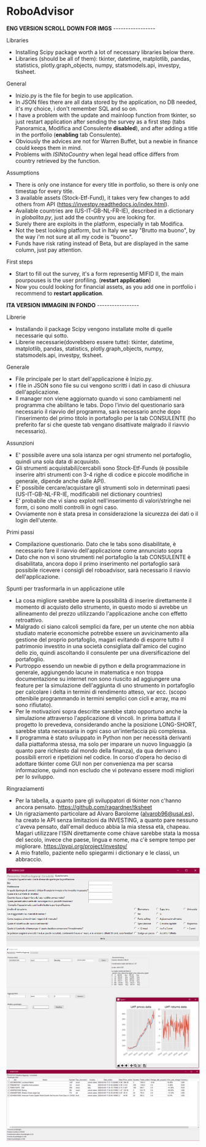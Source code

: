 # RoboAdvisor
**ENG VERSION SCROLL DOWN FOR IMGS** -----------------

Libraries
 * Installing Scipy package worth a lot of necessary libraries below there.
 * Libraries (should be all of them): tkinter, datetime, matplotlib, pandas, statistics, plotly.graph_objects, numpy, statsmodels.api, investpy, tksheet.

General
 * Inizio.py is the file for begin to use application.
 * In JSON files there are all data stored by the application, no DB needed, it's my choice, i don't remember SQL and so on.
 * I have a problem with the update and mainloop function from tkinter, so just restart application after sending the survey as a first step (tabs Panoramica, Modifica and Consulente **disabled**), and after adding a title in the portfolio (**enabling** tab Consulente).
 * Obviously the advices are not for Warren Buffet, but a newbie in finance could keeps them in mind.
 * Problems with *ISINtoCountry* when legal head office differs from country retrieved by the function.
 
Assumptions
 * There is only one instance for every title in portfolio, so there is only one timestap for every title.
 * 3 available assets (Stock-Etf-Fund), it takes very few changes to add others from API (https://investpy.readthedocs.io/index.html).
 * Available countries are (US-IT-GB-NL-FR-IE), described in a dictionary in *globalita.py*, just add the country you are looking for.
 * Surely there are exploits in the platform, especially in tab Modifica.
 * Not the best looking platform, but in Italy we say "Brutto ma buono", by the way i'm not sure at all my code is "buono".
 * Funds have risk rating instead of Beta, but are displayed in the same column, just pay attention.

First steps
 * Start to fill out the survey, it's a form representig MIFID II, the main pourpouses is the user profiling. (**restart application**)
 * Now you could looking for financial assets, as you add one in portfolio i recommend to **restart application**.
  
**ITA VERSION IMMAGINI IN FONDO** -----------------

Librerie
 * Installando il package Scipy vengono installate molte di quelle necessarie qui sotto.
 * Librerie necessarie(dovrebbero essere tutte): tkinter, datetime, matplotlib, pandas, statistics, plotly.graph_objects, numpy, statsmodels.api, investpy, tksheet.

Generale
 * File principale per lo start dell'applicazione è Inizio.py.
 * I file in JSON sono file su cui vengono scritti i dati in caso di chiusura dell'applicazione.
 * Il manager non viene aggiornato quando vi sono cambiamenti nel programma che abilitano le tabs. Dopo l'invio del questionario sarà necessario il riavvio del programma, sarà necessario anche dopo l'inserimento del primo titolo in portafoglio per la tab CONSULENTE (ho preferito far si che queste tab vengano disattivate malgrado il riavvio necessario).

Assunzioni
* E' possibile avere una sola istanza per ogni strumento nel portafoglio, quindi una sola data di acquuisto.
* Gli strumenti acquistabili/cercabili sono Stock-Etf-Funds (è possibile inserire altri strumenti con 3-4 righe di codice e piccole        modifiche in generale, dipende anche dalle API).
* E' possibile cercare/acquistare gli strumenti solo in determinati paesi (US-IT-GB-NL-FR-IE, modificabili nel dictionary countries)
* E' probabile che vi siano exploit nell'inserimento di valori/stringhe nei form, ci sono molti controlli in ogni caso.
* Ovviamente non è stata presa in considerazione la sicurezza dei dati o il login dell'utente.

Primi passi
* Compilazione questionario. Dato che le tabs sono disabilitate, è necessario fare il riavvio dell'applicazione come annunciato sopra
* Dato che non vi sono strumenti nel portafoglio la tab CONSULENTE è disabilitata, ancora dopo il primo inserimento nel portafoglio sarà possibile ricevere i consigli del roboadvisor, sarà necessario il riavvio dell'applicazione.

Spunti per trasformarla in un applicazione utile
* La cosa migliore sarebbe avere la possibilità di inserire direttamente il momento di acquisto dello strumento, in questo modo si 
avrebbe un allineamento del prezzo utilizzando l'applicazione anche con effetto retroattivo.
* Malgrado ci siano calcoli semplici da fare, per un utente che non abbia studiato materie economiche potrebbe essere un avvicinamento alla gestione del proprio portafoglio, magari evitando di esporre tutto il patrimonio investito in una società consigliata dall'amico del cugino dello zio, quindi ascoltando il consulente per una diversificazione del portafoglio.
* Purtroppo essendo un newbie di python e della programmazione in generale, aggiungendo lacune in matematica e non troppa documentazione su internet non sono riuscito ad aggiungere una feature per la simulazione dell'aggiunta di uno strumento in portafoglio per calcolare i delta in termini di rendimento atteso, var ecc. (scopo ottenibile programmando in termini semplici con cicli e array, ma mi sono rifiutato).
* Per le motivazioni sopra descritte sarebbe stato opportuno anche la simulazione attraverso l'applicazione di vincoli. In prima battuta il progetto lo prevedeva, considerando anche la posizione LONG-SHORT, sarebbe stata necessaria in ogni caso un'interfaccia più complessa.
* Il programma è stato sviluppato in Python non per necessità derivanti dalla piattaforma stessa, ma solo per imparare un nuovo linguaggio (a quanto pare richiesto dal mondo della finanza), da qua derivano i possibili errori e ripetizioni nel codice. In corso d'opera ho deciso di adottare tkinter come GUI non per convenienza ma per scarsa informazione, quindi non escludo che vi potevano essere modi migliori per lo sviluppo.

Ringraziamenti
* Per la tabella, a quanto pare gli sviluppatori di tkinter non c'hanno ancora pensato. https://github.com/ragardner/tksheet
* Un rigraziamento particolare ad Alvaro Barolome (alvarob96@usal.es), ha creato le API senza limitazioni da INVESTING, a quanto pare nessuno c'aveva pensato, dall'email deduco abbia la mia stessa età, chapeau. Magari utilizzare l'ISIN direttamente come chiave sarebbe stata la mossa del secolo, invece che paese, lingua e nome, ma c'è sempre tempo per migliorare. https://pypi.org/project/investpy/
* A mio fratello, paziente nello spiegarmi i dictionary e le classi, un abbraccio.


![Questionario](/Questionario.png)
![Cerca](/Cerca.png)
![panoramica](/Panoramica.png)

